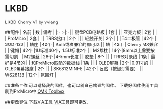 # LKBD

LKBD Cherry V1 by vvlang

##配件
| 名前 | 数 | 備考 |
|:-|:-|:-|
| 键盘PCB电路板 | 1套 | |
| 亚克力板 | 2套 | |
| ProMicro | 2套 | |
| TRRS接口 | 2个 | |
| 轻触开关 | 2个 | |
| T4二极管 | 42个 | SOD-123 |
| 轴座 | 42个 | Kailh或者兼容的都可以 |
| 轴 | 42个 |  Cherry MX兼容 |
| 键帽 | 42个 |1U标准40个，1.5U标准2个 |
| M2螺柱 | 14个 |8mm以上需要按需切割 |
| M2螺丝 | 28个 |4-5mm长度 |
| 胶垫 | 8个 | |
| TRRS对录线 | 1条 | 最好是4节的 |
| 和ProMicro匹配的数据线 | 1条 | |
| OLED屏幕 | 2个 |0.91寸的 |
| OLED屏幕接座 | 2个 | |
| SK6812MINI-E | 42个 | 反贴（按键灯需要） |
| WS2812B | 12个 | 氛围灯 |

##准备工作
可以选择我的固件，也可以刷自己构建的固件。
下载好固件使用工具刷到ProMicro中 [QMK Toolbox](https://github.com/qmk/qmk_toolbox)

##更改键位
下载VIA工具 [VIA工具](https://github.com/the-via/releases/releases/)即可更改.
